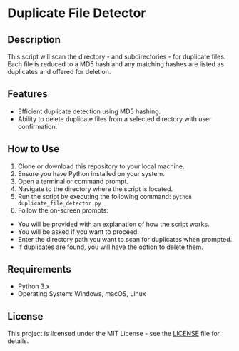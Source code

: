 # Duplicate File Detector

## Description
This script will scan the directory - and subdirectories - for duplicate files. Each file is reduced to a MD5 hash and any matching hashes are listed as duplicates and offered for deletion.

## Features
- Efficient duplicate detection using MD5 hashing.
- Ability to delete duplicate files from a selected directory with user confirmation.

## How to Use
1. Clone or download this repository to your local machine.
2. Ensure you have Python installed on your system.
3. Open a terminal or command prompt.
4. Navigate to the directory where the script is located.
5. Run the script by executing the following command:
```python duplicate_file_detector.py```
6. Follow the on-screen prompts:
- You will be provided with an explanation of how the script works.
- You will be asked if you want to proceed.
- Enter the directory path you want to scan for duplicates when prompted.
- If duplicates are found, you will have the option to delete them.

## Requirements
- Python 3.x
- Operating System: Windows, macOS, Linux

## License
This project is licensed under the MIT License - see the [LICENSE](LICENSE) file for details.
